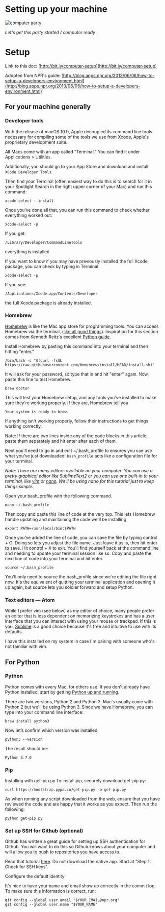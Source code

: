 
# Setting up your machine


![computer party](https://media.giphy.com/media/5yLgoccfChz3fX9oHaU/giphy.gif)

_Let's get this party started / computer ready_


# Setup

Link to this doc: [http://bit.ly/computer-setup](http://bit.ly/computer-setup)

Adopted from NPR's guide: [http://blog.apps.npr.org/2013/06/06/how-to-setup-a-developers-environment.html](http://blog.apps.npr.org/2013/06/06/how-to-setup-a-developers-environment.html)


## For your machine generally


### Developer tools

With the release of macOS 10.9, Apple decoupled its command line tools necessary for compiling some of the tools we use from Xcode, Apple's proprietary development suite.

All Macs come with an app called "Terminal." You can find it under Applications > Utilities.

Additionally, you should go to your App Store and download and install `XCode Developer Tools`.

Then find your Terminal (often easiest way to do this is to search for it in your Spotlight Search in the right upper corner of your Mac) and run this command:

```
xcode-select --install
```

Once you've done all that, you can run this command to check whether everything worked out:
```
xcode-select -p
```

If you get:
```
/Library/Developer/CommandLineTools
```

everything is installed.

If you want to know if you may have previously installed the full Xcode package, you can check by typing in Terminal:

```
xcode-select -p
```

If you see:
```
/Applications/Xcode.app/Contents/Developer
```
the full Xcode package is already installed.



### Homebrew

[Homebrew](http://brew.sh/) is like the Mac app store for programming tools. You can access Homebrew via the terminal, ([like all good things](http://www.amazon.com/Beginning-was-Command-Line-Neal-Stephenson/dp/0380815931)). Inspiration for this section comes from Kenneth Reitz's excellent [Python guide](http://docs.python-guide.org/en/latest/starting/install/osx/).

Install Homebrew by pasting this command into your terminal and then hitting "enter."

```
/bin/bash -c "$(curl -fsSL https://raw.githubusercontent.com/Homebrew/install/HEAD/install.sh)"
```


It will ask for your password, so type that in and hit "enter" again. Now, paste this line to test Homebrew.

```
brew doctor
```


This will test your Homebrew setup, and any tools you've installed to make sure they're working properly. If they are, Homebrew tell you

```
Your system is ready to brew.
```


If anything isn't working properly, follow their instructions to get things working correctly.

Note: If there are two lines inside any of the code blocks in this article, paste them separately and hit enter after each of them.

Next you'll need to go in and edit ~/.bash_profile to ensures you can use what you've just downloaded. `bash_profile` acts like a configuration file for your terminal.

_Note: There are many editors available on your computer. You can use a pretty graphical editor like [SublimeText2](http://c758482.r82.cf2.rackcdn.com/Sublime%20Text%202.0.1.dmg) or you can use one built-in to your terminal, like [vim](http://www.vim.org/docs.php) or [nano](http://www.nano-editor.org/dist/v2.2/nano.html). We'll be using nano for this tutorial just to keep things simple._

Open your bash_profile with the following command.

```
nano ~/.bash_profile
```


Then copy and paste this line of code at the very top. This lets Homebrew handle updating and maintaining the code we'll be installing.

```
export PATH=/usr/local/bin:$PATH
```


Once you've added the line of code, you can save the file by typing control + O. Doing so lets you adjust the file name. Just leave it as is, then hit enter to save. Hit control + X to exit. You'll find yourself back at the command line and needing to update your terminal session like so. Copy and paste the next line of code into your terminal and hit enter.

```
source ~/.bash_profile
```


You'll only need to source the bash_profile since we're editing the file right now. It's the equivalent of quitting your terminal application and opening it up again, but source lets you soldier forward and setup Python.


### Text editors — Atom

While I prefer vim (see below) as my editor of choice, many people prefer an editor that is less dependent on memorizing keystrokes and has a user interface that you can interact with using your mouse or trackpad. If this is you, [Sublime](https://www.sublimetext.com/) is a good choice because it's free and intuitive to use with its defaults.

I have this installed on my system in case I'm pairing with someone who's not familiar with vim.


## For Python


### Python

Python comes with every Mac, for others use. If you don't already have Python installed, start by getting [Python up and running](http://docs.python-guide.org/en/latest/starting/installation/).

There are two versions, Python 2 and Python 3. Mac's usually come with Python 2 but we'll be using Python 3. Since we have Homebrew, you can type into your command line interface:
```
brew install python3
```

Now let’s confirm which version was installed:
```
python3 --version
```
The result should be:
```
Python 3.7.0
```
### Pip

Installing with get-pip.py
To install pip, securely download get-pip.py:

```
curl https://bootstrap.pypa.io/get-pip.py -o get-pip.py
```

As when running any script downloaded from the web, ensure that you have reviewed the code and are happy that it works as you expect. Then run the following:

```
python get-pip.py
```


### Set up SSH for Github (optional)

Github has written a great guide for setting up SSH authentication for Github. You will want to do this so Github knows about your computer and will allow you to push to repositories you have access to.

Read that tutorial [here](https://help.github.com/articles/generating-ssh-keys). Do not download the native app. Start at "Step 1: Check for SSH keys".

Configure the default identity

It's nice to have your name and email show up correctly in the commit log. To make sure this information is correct, run:


```
git config --global user.email "$YOUR_EMAIL@npr.org"
git config --global user.name "$YOUR_NAME"
```
